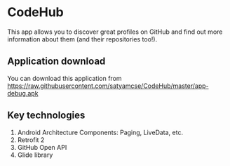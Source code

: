 # CodeHub
This app allows you to discover great profiles on GitHub and find out more information about them (and their repositories too!).

## Application download
You can download this application from https://raw.githubusercontent.com/satyamcse/CodeHub/master/app-debug.apk 

## Key technologies
1. Android Architecture Components: Paging, LiveData, etc.
2. Retrofit 2
3. GitHub Open API
4. Glide library
